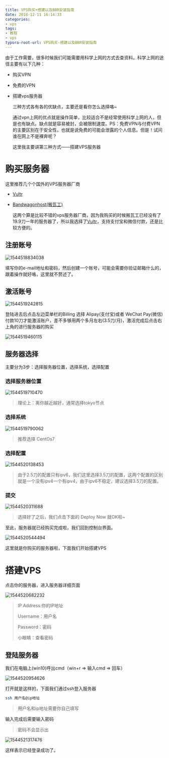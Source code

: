 ```yaml
---
title: VPS购买+搭建以及BBR安装指南
date: 2018-12-11 16:14:33
categories: 
- vps
tags:
- 教程
- vps
typora-root-url: VPS购买-搭建以及BBR安装指南
---
```


由于工作需要，很多时候我们可能需要用科学上网的方式去查资料。科学上网的途径主要有以下几种：

* 购买VPN

* 免费的VPN

* 搭建vps服务器

  三种方式各有各的优缺点，主要还是看你怎么选择咯~

  通过vpn上网的优点就是操作简单，比较适合不是经常使用科学上网的人，但是也有缺点。缺点就是容易被封，会被限制速度。PS：免费VPN与付费VPN的主要区别在于安全性，也就是说免费的可能会泄露的个人信息。但是！试问谁在网上不是裸奔呢？

  这里我主要讲第三种方式——搭建VPS服务器

# 购买服务器

  这里推荐几个个国外的VPS服务器厂商

  * [Vultr](https://www.vultr.com/?ref=7234693)

  * [Bandwagonhost(搬瓦工)](https://bwh8.net/)

	这两个算是比较不错的vps服务器厂商，因为我购买的时候搬瓦工已经没有了19.9刀一年的服务器了，所以我选择了[Vultr](https://www.vultr.com/?ref=7234693)，支持支付宝和微信付款，还是比较方便的。 

## 注册账号

![1544518834038](VPS购买-搭建以及BBR安装指南/1544518834038.png)

填写你的e-mail地址和密码，然后创建一个账号，可能会需要你验证邮箱什么的，跟着操作就好咯，这里就不赘述了。

## 激活账号

![1544519242815](VPS购买-搭建以及BBR安装指南/1544519242815.png)

登陆进去后点击左边菜单栏的Billing 选择 Alipay(支付宝)或者 WeChat Pay(微信)付款10刀才能激活账户，差不多够用两个多月左右(3.5刀/月)，激活完成后点击右上角的进行服务器的购买

![1544519460115](VPS购买-搭建以及BBR安装指南/1544519460115.png)

## 服务器选择

主要分为3步：选择服务器位置，选择系统，选择配置

### 选择服务器位置

![1544519710470](VPS购买-搭建以及BBR安装指南/1544519710470.png)

> 理论上：离你越近越好，通常选择tokyo节点

### 选择系统

![1544519790062](VPS购买-搭建以及BBR安装指南/1544519790062.png)

> 推荐选择 CentOs7

### 选择配置

![1544520138453](VPS购买-搭建以及BBR安装指南/1544520138453.png)

> 由于2.5刀的配置只有ipv6，我们这里选择3.5刀的配置，这两个配置的区别就是一个没有ipv4一个有ipv4，由于ipv6不稳定，建议选择3.5刀的配置。

### 提交

![1544520311688](VPS购买-搭建以及BBR安装指南/1544520311688.png)

> 选择好了之后，我们点击下面的 Deploy Now 就OK啦~

至此，服务器就已经购买完成啦，我们回到控制台界面。

![1544520544494](VPS购买-搭建以及BBR安装指南/1544520544494.png)

这里就是你购买的服务器啦，下面我们开始搭建VPS

# 搭建VPS

点击你的服务器，进入服务器详细页面

![1544520682232](VPS购买-搭建以及BBR安装指南/1544520682232.png)

> IP Address:你的IP地址
>
> Username：用户名
>
> Password：密码
>
> 小眼睛：查看密码

## 登陆服务器

我们在电脑上(win10)呼出cmd（win+r => 输入cmd => 回车）

![1544520954626](VPS购买-搭建以及BBR安装指南/1544520954626.png)

打开就是这样的，下面我们通过ssh登入服务器

``` bash
ssh 用户名@ip地址
```

> 用户名和ip地址需要你自己填写

输入完成后需要输入密码

> 密码不会显示出

![1544521317476](VPS购买-搭建以及BBR安装指南/1544521317476.png)

这样表示已经登录成功了。

